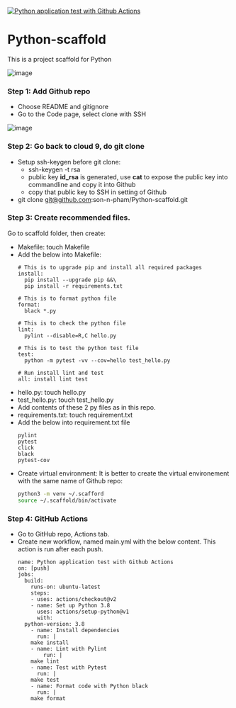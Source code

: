 [![Python application test with Github Actions](https://github.com/son-n-pham/Python-scaffold/actions/workflows/main.yml/badge.svg)](https://github.com/son-n-pham/Python-scaffold/actions/workflows/main.yml)

# Python-scaffold
This is a project scaffold for Python

![image](https://user-images.githubusercontent.com/79841341/126060307-104272d4-0241-4b10-9a93-3eb709e9f767.png)

### Step 1: Add Github repo
- Choose README and gitignore
- Go to the Code page, select clone with SSH

![image](https://user-images.githubusercontent.com/79841341/126060402-40566411-d5c1-4154-afe8-200776e8a360.png)


### Step 2: Go back to cloud 9, do git clone
- Setup ssh-keygen before git clone:
  - ssh-keygen -t rsa
  - public key **id_rsa** is generated, use **cat** to expose the public key into commandline and copy it into Github
  - copy that public key to SSH in setting of Github
- git clone git@github.com:son-n-pham/Python-scaffold.git

### Step 3: Create recommended files.
Go to scaffold folder, then create:
  - Makefile: touch Makefile
  - Add the below into Makefile:
    ```
    # This is to upgrade pip and install all required packages
    install:
      pip install --upgrade pip &&\
      pip install -r requirements.txt
		
    # This is to format python file
    format:
      black *.py

    # This is to check the python file
    lint:
      pylint --disable=R,C hello.py

    # This is to test the python test file
    test:
      python -m pytest -vv --cov=hello test_hello.py

    # Run install lint and test
    all: install lint test
    ```
  - hello.py: touch hello.py
  - test_hello.py: touch test_hello.py
  - Add contents of these 2 py files as in this repo.
  - requirements.txt: touch requirement.txt
  - Add the below into requirement.txt file
    ```
    pylint
    pytest
    click
    black
    pytest-cov
    ```    
  - Create virtual environment: It is better to create the virtual environement with the same name of Github repo:
    ```bash
    python3 -m venv ~/.scafford
    source ~/.scaffold/bin/activate
    ```
### Step 4: GitHub Actions
- Go to GitHub repo, Actions tab.
- Create new workflow, named main.yml with the below content. This action is run after each push.
  ```
  name: Python application test with Github Actions
  on: [push]
  jobs:
    build:
      runs-on: ubuntu-latest
      steps:
      - uses: actions/checkout@v2
      - name: Set up Python 3.8
        uses: actions/setup-python@v1
        with:
	python-version: 3.8
      - name: Install dependencies
        run: |
	  make install
      - name: Lint with Pylint
          run: |
	  make lint
      - name: Test with Pytest
        run: | 
	  make test
      - name: Format code with Python black
        run: |
	  make format
  ```
  

